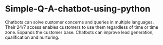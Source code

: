 # Simple-Q-A-chatbot-using-python
Chatbots can solve customer concerns and queries in multiple languages. Their 24/7 access enables customers to use them regardless of time or time zone. Expands the customer base. Chatbots can improve lead generation, qualification and nurturing.
